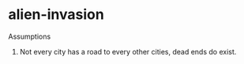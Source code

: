 # alien-invasion
Assumptions
1. Not every city has a road to every other cities, dead ends do exist.
